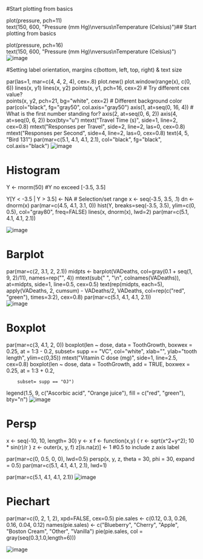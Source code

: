 #Start plotting from basics 

plot(pressure, pch=11)  
text(150, 600, 
     "Pressure (mm Hg)\nversus\nTemperature (Celsius)")## Start plotting from basics 

plot(pressure, pch=16)  
text(150, 600, 
     "Pressure (mm Hg)\nversus\nTemperature (Celsius)")
![image](https://github.com/yichao2022/yichao202310.github.io/assets/113857588/e47b86dc-b90e-41a4-80b3-e16c07a6ef7d)

#Setting label orientation, margins c(bottom, left, top, right) & text size

par(las=1, mar=c(4, 4, 2, 4), cex=.8) 
plot.new()
plot.window(range(x), c(0, 6))
lines(x, y1)
lines(x, y2)
points(x, y1, pch=16, cex=2) # Try different cex value?  
points(x, y2, pch=21, bg="white", cex=2)  # Different background color
par(col="black", fg="gray50", col.axis="gray50")
axis(1, at=seq(0, 16, 4)) # What is the first number standing for?
axis(2, at=seq(0, 6, 2))
axis(4, at=seq(0, 6, 2))
box(bty="u")
mtext("Travel Time (s)", side=1, line=2, cex=0.8)
mtext("Responses per Travel", side=2, line=2, las=0, cex=0.8)
mtext("Responses per Second", side=4, line=2, las=0, cex=0.8)
text(4, 5, "Bird 131")
par(mar=c(5.1, 4.1, 4.1, 2.1), col="black", fg="black", col.axis="black")
![image](https://github.com/yichao2022/yichao202310.github.io/assets/113857588/c1058808-9c56-485f-8420-783c1ab0392d)

# Histogram

Y <- rnorm(50)
#Y no exceed [-3.5, 3.5]

Y[Y < -3.5 | Y > 3.5] <- NA # Selection/set range
x <- seq(-3.5, 3.5, .1)
dn <- dnorm(x)
par(mar=c(4.5, 4.1, 3.1, 0))
hist(Y, breaks=seq(-3.5, 3.5), ylim=c(0, 0.5), 
     col="gray80", freq=FALSE)
lines(x, dnorm(x), lwd=2)
par(mar=c(5.1, 4.1, 4.1, 2.1))

![image](https://github.com/yichao2022/yichao202310.github.io/assets/113857588/69ef5d3f-ff4d-47a7-a079-a86bc3c5d222)

# Barplot

par(mar=c(2, 3.1, 2, 2.1)) 
midpts <- barplot(VADeaths, 
                  col=gray(0.1 + seq(1, 9, 2)/11), 
                  names=rep("", 4))
mtext(sub(" ", "\n", colnames(VADeaths)),
      at=midpts, side=1, line=0.5, cex=0.5)
text(rep(midpts, each=5), apply(VADeaths, 2, cumsum) - VADeaths/2,
     VADeaths, 
     col=rep(c("red", "green"), times=3:2), 
     cex=0.8)
par(mar=c(5.1, 4.1, 4.1, 2.1))  
![image](https://github.com/yichao2022/yichao202310.github.io/assets/113857588/e96a637a-b9f9-4b44-9e94-108facb1baed)


# Boxplot

par(mar=c(3, 4.1, 2, 0))
boxplot(len ~ dose, data = ToothGrowth,
        boxwex = 0.25, at = 1:3 - 0.2,
        subset= supp == "VC", col="white",
        xlab="",
        ylab="tooth length", ylim=c(0,35))
mtext("Vitamin C dose (mg)", side=1, line=2.5, cex=0.8)
boxplot(len ~ dose, data = ToothGrowth, add = TRUE,
        boxwex = 0.25, at = 1:3 + 0.2,
        
        subset= supp == "OJ")
legend(1.5, 9, c("Ascorbic acid", "Orange juice"), 
       fill = c("red", "green"), 
       bty="n")
![image](https://github.com/yichao2022/yichao202310.github.io/assets/113857588/09c6cf4f-3d63-4b54-92e0-89ff3bc0734f)

# Persp

x <- seq(-10, 10, length= 30)
y <- x
f <- function(x,y) { r <- sqrt(x^2+y^2); 10 * sin(r)/r }
z <- outer(x, y, f)
z[is.na(z)] <- 1
#0.5 to include z axis label

par(mar=c(0, 0.5, 0, 0), lwd=0.5)
persp(x, y, z, theta = 30, phi = 30, 
      expand = 0.5)
par(mar=c(5.1, 4.1, 4.1, 2.1), lwd=1)

par(mar=c(5.1, 4.1, 4.1, 2.1))
![image](https://github.com/yichao2022/yichao202310.github.io/assets/113857588/efd42238-efcc-4f2a-889e-3a6c0d8beef1)

# Piechart
par(mar=c(0, 2, 1, 2), xpd=FALSE, cex=0.5)
pie.sales <- c(0.12, 0.3, 0.26, 0.16, 0.04, 0.12)
names(pie.sales) <- c("Blueberry", "Cherry",
                      "Apple", "Boston Cream", "Other", "Vanilla")
pie(pie.sales, col = gray(seq(0.3,1.0,length=6))) 

![image](https://github.com/yichao2022/yichao202310.github.io/assets/113857588/b3958d2a-3ac6-40c5-8f48-3c439b3d8337)

